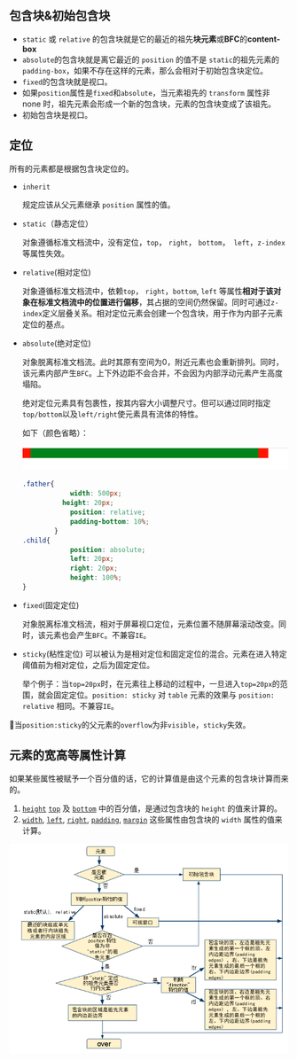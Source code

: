 ## 包含块&初始包含块

- `static` 或 `relative` 的包含块就是它的最近的祖先**块元素**或**BFC**的**content-box**
- `absolute`的包含块就是离它最近的 `position` 的值不是 `static`的祖先元素的`padding-box`，如果不存在这样的元素，那么会相对于初始包含块定位。
- `fixed`的包含块就是视口。
- 如果`position`属性是`fixed`和`absolute`，当元素祖先的 `transform` 属性非 none 时，祖先元素会形成一个新的包含块，元素的包含块变成了该祖先。
- 初始包含块是视口。

## 定位

所有的元素都是根据包含块定位的。

- `inherit`

  规定应该从父元素继承 `position` 属性的值。

- `static`（静态定位）

  对象遵循标准文档流中，没有定位，`top`， `right`， `bottom`，` left`，`z-index`等属性失效。


- `relative`(相对定位)

  对象遵循标准文档流中，依赖`top`， `right`，`bottom`, `left` 等属性**相对于该对象在标准文档流中的位置进行偏移**，其占据的空间仍然保留。同时可通过`z-index`定义层叠关系。相对定位元素会创建一个包含块，用于作为内部子元素定位的基点。

- `absolute`(绝对定位)

  对象脱离标准文档流。此时其原有空间为0，附近元素也会重新排列。同时，该元素内部产生`BFC`。上下外边距不会合并，不会因为内部浮动元素产生高度塌陷。

  绝对定位元素具有包裹性，按其内容大小调整尺寸。但可以通过同时指定`top/bottom`以及`left/right`使元素具有流体的特性。 

  如下（颜色省略）：

  ![1603028451393](images/1603028451393.png)

  ```css
  .father{
              width: 500px;
      		height: 20px;
              position: relative;
              padding-bottom: 10%;
          }
  .child{
              position: absolute;
              left: 20px;
              right: 20px;
              height: 100%;
  }
  ```

- `fixed`(固定定位)

  对象脱离标准文档流，相对于屏幕视口定位，元素位置不随屏幕滚动改变。同时，该元素也会产生`BFC`。不兼容`IE`。

- `sticky`(粘性定位)
  可以被认为是相对定位和固定定位的混合。元素在进入特定阈值前为相对定位，之后为固定定位。

  举个例子：当`top=20px`时，在元素往上移动的过程中，一旦进入`top=20px`的范围，就会固定定位。`position: sticky` 对 `table` 元素的效果与 `position: relative` 相同。不兼容`IE`。

💛当`position:sticky`的父元素的`overflow`为非`visible`，`sticky`失效。


## 元素的宽高等属性计算

如果某些属性被赋予一个百分值的话，它的计算值是由这个元素的包含块计算而来的。

1.  [`height`](https://developer.mozilla.org/zh-CN/docs/Web/CSS/height) [`top`](https://developer.mozilla.org/zh-CN/docs/Web/CSS/top) 及 [`bottom`](https://developer.mozilla.org/zh-CN/docs/Web/CSS/bottom) 中的百分值，是通过包含块的 `height` 的值来计算的。
2.  [`width`](https://developer.mozilla.org/zh-CN/docs/Web/CSS/width), [`left`](https://developer.mozilla.org/zh-CN/docs/Web/CSS/left), [`right`](https://developer.mozilla.org/zh-CN/docs/Web/CSS/right), [`padding`](https://developer.mozilla.org/zh-CN/docs/Web/CSS/padding), [`margin`](https://developer.mozilla.org/zh-CN/docs/Web/CSS/margin) 这些属性由包含块的 `width` 属性的值来计算。



![image](images/bbcdaa41c5d4338434c3dfc2e5b5c47f_articlex.png)

